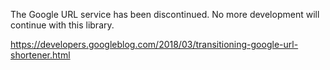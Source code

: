 The Google URL service has been discontinued. No more development will continue with this library.

https://developers.googleblog.com/2018/03/transitioning-google-url-shortener.html
